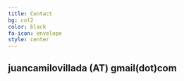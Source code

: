 ```yaml
---
title: Contact
bg: col2
color: black 
fa-icon: envelope
style: center
---
```


## **juancamilovillada** (AT) **gmail(dot)com**

<a href="https://www.researchgate.net/profile/Juan_Villada" target="_blank"><i class="ai ai-researchgate-square ai-3x"></i></a>
<a href="https://twitter.com/Jn_Villada" target="_blank"><i class="fa fa-twitter fa-3x"></i></a>
<a href="https://github.com/juanvillada" target="_blank"><i class="fa fa-github fa-3x"></i></a>
<a href="https://cn.linkedin.com/in/juan-villada-b8200775" target="_blank"><i class="fa fa-linkedin fa-3x"></i></a>
<a href="https://orcid.org/0000-0003-2216-4279" target="_blank"><i class="ai ai-orcid ai-3x"></i></a>


